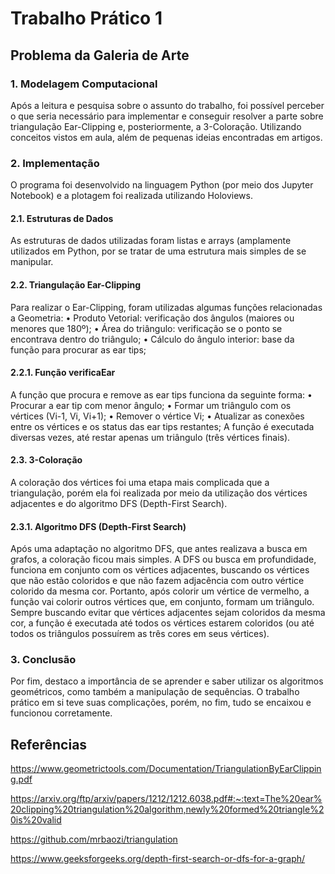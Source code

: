 # Trabalho Prático 1
## Problema da Galeria de Arte

### 1.	Modelagem Computacional
Após a leitura e pesquisa sobre o assunto do trabalho, foi possível perceber o que seria necessário para implementar e conseguir resolver a parte sobre triangulação Ear-Clipping e, posteriormente, a 3-Coloração. Utilizando conceitos vistos em aula, além de pequenas ideias encontradas em artigos.

### 2.	Implementação
O programa foi desenvolvido na linguagem Python (por meio dos Jupyter Notebook) e a plotagem foi realizada utilizando Holoviews.
#### 2.1.	Estruturas de Dados
As estruturas de dados utilizadas foram listas e arrays (amplamente utilizados em Python, por se tratar de uma estrutura mais simples de se manipular.
#### 2.2.	Triangulação Ear-Clipping
Para realizar o Ear-Clipping, foram utilizadas algumas funções relacionadas a Geometria:
•	Produto Vetorial: verificação dos ângulos (maiores ou menores que 180º);
•	Área do triângulo: verificação se o ponto se encontrava dentro do triângulo;
•	Cálculo do ângulo interior: base da função para procurar as ear tips;
#### 2.2.1.	Função verificaEar
A função que procura e remove as ear tips funciona da seguinte forma:
•	Procurar a ear tip com menor ângulo;
•	Formar um triângulo com os vértices (Vi-1, Vi, Vi+1);
•	Remover o vértice Vi;
•	Atualizar as conexões entre os vértices e os status das ear tips restantes;
A função é executada diversas vezes, até restar apenas um triângulo (três vértices finais).
#### 2.3.	3-Coloração
A coloração dos vértices foi uma etapa mais complicada que a triangulação, porém ela foi realizada por meio da utilização dos vértices adjacentes e do algoritmo DFS (Depth-First Search).
#### 2.3.1.	Algoritmo DFS (Depth-First Search)
Após uma adaptação no algoritmo DFS, que antes realizava a busca em grafos, a coloração ficou mais simples. A DFS ou busca em profundidade, funciona em conjunto com os vértices adjacentes, buscando os vértices que não estão coloridos e que não fazem adjacência com outro vértice colorido da mesma cor.
Portanto, após colorir um vértice de vermelho, a função vai colorir outros vértices que, em conjunto, formam um triângulo. Sempre buscando evitar que vértices adjacentes sejam coloridos da mesma cor, a função é executada até todos os vértices estarem coloridos (ou até todos os triângulos possuírem as três cores em seus vértices).

### 3.	Conclusão
Por fim, destaco a importância de se aprender e saber utilizar os algoritmos geométricos, como também a manipulação de sequências. O trabalho prático em si teve suas complicações, porém, no fim, tudo se encaixou e funcionou corretamente.

## Referências
https://www.geometrictools.com/Documentation/TriangulationByEarClipping.pdf

https://arxiv.org/ftp/arxiv/papers/1212/1212.6038.pdf#:~:text=The%20ear%20clipping%20triangulation%20algorithm,newly%20formed%20triangle%20is%20valid

https://github.com/mrbaozi/triangulation

https://www.geeksforgeeks.org/depth-first-search-or-dfs-for-a-graph/
